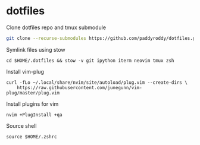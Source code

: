 # dotfiles

Clone dotfiles repo and tmux submodule

```bash
git clone --recurse-submodules https://github.com/paddyroddy/dotfiles.git $HOME/.dotfiles
```

Symlink files using stow

```
cd $HOME/.dotfiles && stow -v git ipython iterm neovim tmux zsh
```

Install vim-plug

```
curl -fLo ~/.local/share/nvim/site/autoload/plug.vim --create-dirs \
    https://raw.githubusercontent.com/junegunn/vim-plug/master/plug.vim
```

Install plugins for vim

```
nvim +PlugInstall +qa
```

Source shell

```
source $HOME/.zshrc
```
